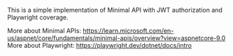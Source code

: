 This is a simple implementation of Minimal API with JWT authorization and Playwright coverage.

More about Minimal APIs: https://learn.microsoft.com/en-us/aspnet/core/fundamentals/minimal-apis/overview?view=aspnetcore-9.0
More about Playwright: https://playwright.dev/dotnet/docs/intro
